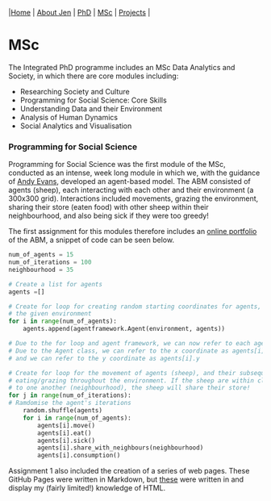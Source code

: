 |[Home](index.md)    | [About Jen](AboutJen.md) |   [PhD](PhD.md)  | [MSc](MSc.md)    | [Projects](Projects.md)  | 

# MSc

The Integrated PhD programme includes an MSc Data Analytics and Society, in which there are core modules including:
- Researching Society and Culture
- Programming for Social Science: Core Skills
- Understanding Data and their Environment
- Analysis of Human Dynamics
- Social Analytics and Visualisation

### Programming for Social Science

Programming for Social Science was the first module of the MSc, conducted as an intense, week long module in which we, with the guidance of [Andy Evans](https://www.geog.leeds.ac.uk/people/a.evans), developed an agent-based model.
The ABM consisted of agents (sheep), each interacting with each other and their environment (a 300x300 grid). Interactions included movements, grazing the environment, sharing their store (eaten food) with other sheep within their neighbourhood, and also being sick if they were too greedy!

The first assignment for this modules therefore includes an [online portfolio](https://github.com/jgray1923/Portfolio) of the ABM, a snippet of code can be seen below. 

```Python
num_of_agents = 15
num_of_iterations = 100
neighbourhood = 35

# Create a list for agents
agents =[]

# Create for loop for creating random starting coordinates for agents, within 
# the given environment
for i in range(num_of_agents):
    agents.append(agentframework.Agent(environment, agents))

# Due to the for loop and agent framework, we can now refer to each agent as agents[i]
# Due to the Agent class, we can refer to the x coordinate as agents[i].x
# and we can refer to the y coordinate as agents[i].y

# Create for loop for the movement of agents (sheep), and their subsequent 
# eating/grazing throughout the environment. If the sheep are within close proximity
# to one another (neighbourhood), the sheep will share their store!
for j in range(num_of_iterations):
# Ramdomise the agent's iterations    
    random.shuffle(agents)
    for i in range(num_of_agents):
        agents[i].move()
        agents[i].eat()
        agents[i].sick()
        agents[i].share_with_neighbours(neighbourhood)
        agents[i].consumption()
 ```

 Assignment 1 also included the creation of a series of web pages. These GitHub Pages were written in Markdown, but [these](https://github.com/jgray1923/WEBPRACTICEjgray1923.github.io)
were written in and display my (fairly limited!) knowledge of HTML. 
